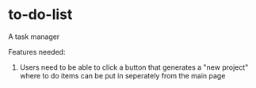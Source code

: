 # to-do-list
A task manager

Features needed:

1. Users need to be able to click a button that generates a "new project" where to
   do items can be put in seperately from the main page
